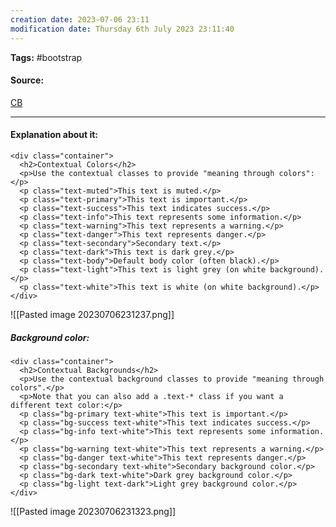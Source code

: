 ```yaml
---
creation date: 2023-07-06 23:11
modification date: Thursday 6th July 2023 23:11:40
---
```


**Tags:** #bootstrap 

#### Source:
[CB](https://www.w3schools.com/bootstrap4/bootstrap_colors.asp)

--------------------------------------

#### Explanation about it:

```
<div class="container">
  <h2>Contextual Colors</h2>
  <p>Use the contextual classes to provide "meaning through colors":</p>
  <p class="text-muted">This text is muted.</p>
  <p class="text-primary">This text is important.</p>
  <p class="text-success">This text indicates success.</p>
  <p class="text-info">This text represents some information.</p>
  <p class="text-warning">This text represents a warning.</p>
  <p class="text-danger">This text represents danger.</p>
  <p class="text-secondary">Secondary text.</p>
  <p class="text-dark">This text is dark grey.</p>
  <p class="text-body">Default body color (often black).</p>
  <p class="text-light">This text is light grey (on white background).</p>
  <p class="text-white">This text is white (on white background).</p>
</div>
```

![[Pasted image 20230706231237.png]]


##### Background color:

```
<div class="container">
  <h2>Contextual Backgrounds</h2>
  <p>Use the contextual background classes to provide "meaning through colors".</p>
  <p>Note that you can also add a .text-* class if you want a different text color:</p>
  <p class="bg-primary text-white">This text is important.</p>
  <p class="bg-success text-white">This text indicates success.</p>
  <p class="bg-info text-white">This text represents some information.</p>
  <p class="bg-warning text-white">This text represents a warning.</p>
  <p class="bg-danger text-white">This text represents danger.</p>
  <p class="bg-secondary text-white">Secondary background color.</p>
  <p class="bg-dark text-white">Dark grey background color.</p>
  <p class="bg-light text-dark">Light grey background color.</p>
</div>
```

![[Pasted image 20230706231323.png]]

